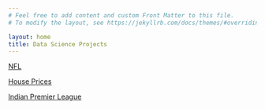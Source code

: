 ```yaml
---
# Feel free to add content and custom Front Matter to this file.
# To modify the layout, see https://jekyllrb.com/docs/themes/#overriding-theme-defaults

layout: home
title: Data Science Projects
---
```


[NFL](/projectPages/NFL/desc.md)

[House Prices](/projectPages/HousePrices/desc.md) 

[Indian Premier League](/projectPages/IPL/desc.md) 

